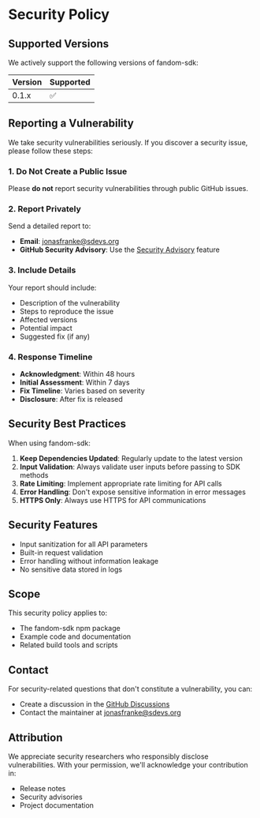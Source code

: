 # Security Policy

## Supported Versions

We actively support the following versions of fandom-sdk:

| Version | Supported          |
| ------- | ------------------ |
| 0.1.x   | :white_check_mark: |

## Reporting a Vulnerability

We take security vulnerabilities seriously. If you discover a security issue, please follow these steps:

### 1. **Do Not** Create a Public Issue

Please **do not** report security vulnerabilities through public GitHub issues.

### 2. Report Privately

Send a detailed report to:

- **Email**: [jonasfranke@sdevs.org](mailto:jonasfranke@sdevs.org)
- **GitHub Security Advisory**: Use the [Security Advisory](https://github.com/builtbyjonas/fandom-sdk/security/advisories/new) feature

### 3. Include Details

Your report should include:

- Description of the vulnerability
- Steps to reproduce the issue
- Affected versions
- Potential impact
- Suggested fix (if any)

### 4. Response Timeline

- **Acknowledgment**: Within 48 hours
- **Initial Assessment**: Within 7 days
- **Fix Timeline**: Varies based on severity
- **Disclosure**: After fix is released

## Security Best Practices

When using fandom-sdk:

1. **Keep Dependencies Updated**: Regularly update to the latest version
2. **Input Validation**: Always validate user inputs before passing to SDK methods
3. **Rate Limiting**: Implement appropriate rate limiting for API calls
4. **Error Handling**: Don't expose sensitive information in error messages
5. **HTTPS Only**: Always use HTTPS for API communications

## Security Features

- Input sanitization for all API parameters
- Built-in request validation
- Error handling without information leakage
- No sensitive data stored in logs

## Scope

This security policy applies to:

- The fandom-sdk npm package
- Example code and documentation
- Related build tools and scripts

## Contact

For security-related questions that don't constitute a vulnerability, you can:

- Create a discussion in the [GitHub Discussions](https://github.com/builtbyjonas/fandom-sdk/discussions)
- Contact the maintainer at [jonasfranke@sdevs.org](mailto:jonasfranke@sdevs.org)

## Attribution

We appreciate security researchers who responsibly disclose vulnerabilities. With your permission, we'll acknowledge your contribution in:

- Release notes
- Security advisories
- Project documentation

